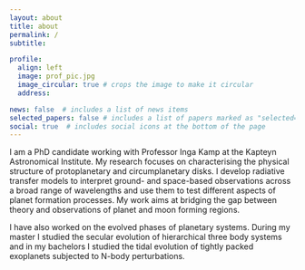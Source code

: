 ```yaml
---
layout: about
title: about
permalink: /
subtitle:

profile:
  align: left
  image: prof_pic.jpg
  image_circular: true # crops the image to make it circular
  address:

news: false  # includes a list of news items
selected_papers: false # includes a list of papers marked as "selected={true}"
social: true  # includes social icons at the bottom of the page
---
```


I am a PhD candidate working with Professor Inga Kamp at the Kapteyn Astronomical
Institute. My research focuses on characterising the physical
structure of protoplanetary and circumplanetary disks. I develop radiative
transfer models to interpret ground- and space-based observations across
a broad range of wavelengths and use them to test different aspects of
planet formation processes. My work aims at bridging the gap between theory and
observations of planet and moon forming regions.

I have also worked on the evolved phases of planetary systems. During my master
I studied the secular evolution of hierarchical three body systems and in my bachelors
I studied the tidal evolution of tightly packed exoplanets subjected to N-body
perturbations.   
